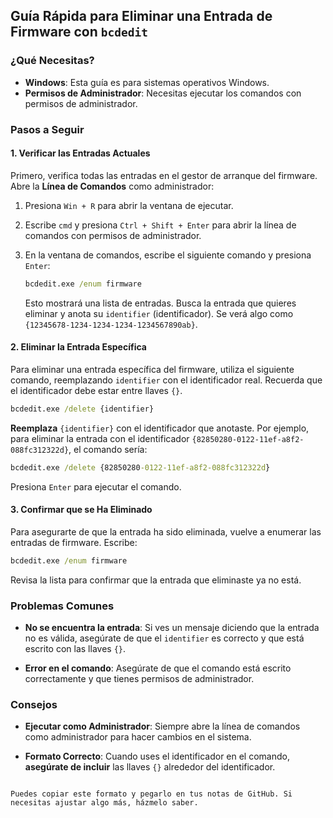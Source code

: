 ## Guía Rápida para Eliminar una Entrada de Firmware con `bcdedit`

### ¿Qué Necesitas?

- **Windows**: Esta guía es para sistemas operativos Windows.
- **Permisos de Administrador**: Necesitas ejecutar los comandos con permisos de administrador.

### Pasos a Seguir

#### 1. **Verificar las Entradas Actuales**

Primero, verifica todas las entradas en el gestor de arranque del firmware. Abre la **Línea de Comandos** como administrador:

1. Presiona `Win + R` para abrir la ventana de ejecutar.
2. Escribe `cmd` y presiona `Ctrl + Shift + Enter` para abrir la línea de comandos con permisos de administrador.
3. En la ventana de comandos, escribe el siguiente comando y presiona `Enter`:

    ```cmd
    bcdedit.exe /enum firmware
    ```

   Esto mostrará una lista de entradas. Busca la entrada que quieres eliminar y anota su `identifier` (identificador). Se verá algo como `{12345678-1234-1234-1234-1234567890ab}`.

#### 2. **Eliminar la Entrada Específica**

Para eliminar una entrada específica del firmware, utiliza el siguiente comando, reemplazando `identifier` con el identificador real. Recuerda que el identificador debe estar entre llaves `{}`.

```cmd
bcdedit.exe /delete {identifier}
```

**Reemplaza** `{identifier}` con el identificador que anotaste. Por ejemplo, para eliminar la entrada con el identificador `{82850280-0122-11ef-a8f2-088fc312322d}`, el comando sería:

```cmd
bcdedit.exe /delete {82850280-0122-11ef-a8f2-088fc312322d}
```

Presiona `Enter` para ejecutar el comando.

#### 3. **Confirmar que se Ha Eliminado**

Para asegurarte de que la entrada ha sido eliminada, vuelve a enumerar las entradas de firmware. Escribe:

```cmd
bcdedit.exe /enum firmware
```

Revisa la lista para confirmar que la entrada que eliminaste ya no está.

### Problemas Comunes

- **No se encuentra la entrada**: Si ves un mensaje diciendo que la entrada no es válida, asegúrate de que el `identifier` es correcto y que está escrito con las llaves `{}`.

- **Error en el comando**: Asegúrate de que el comando está escrito correctamente y que tienes permisos de administrador.

### Consejos

- **Ejecutar como Administrador**: Siempre abre la línea de comandos como administrador para hacer cambios en el sistema.

- **Formato Correcto**: Cuando uses el identificador en el comando, **asegúrate de incluir** las llaves `{}` alrededor del identificador.
```

Puedes copiar este formato y pegarlo en tus notas de GitHub. Si necesitas ajustar algo más, házmelo saber.
